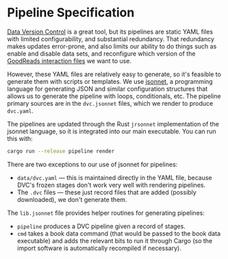 # Pipeline Specification

[dvc]: https://dvc.org
[jsonnet]: https://jsonnet.org/
[yaml]: https://dvc.org/doc/user-guide/project-structure/dvcyaml-files

[Data Version Control][dvc] is a great tool, but its pipelines are static YAML
files with limited configurability, and substantial redundancy.  That redundancy
makes updates error-prone, and also limits our ability to do things such as
enable and disable data sets, and reconfigure which version of the [GoodReads
interaction files](/data/goodreads.md) we want to use.

However, these YAML files are relatively easy to generate, so it's feasible to
generate them with scripts or templates.  We use [jsonnet][], a programming
language for generating JSON and similar configuration structures that
allows us to generate the pipeline with loops, conditionals, etc.  The
pipeline primary sources are in the `dvc.jsonnet` files, which we render
to produce `dvc.yaml`.

The pipelines are updated through the Rust `jrsonnet` implementation of the
jsonnet language, so it is integrated into our main executable.  You can
run this with:

```sh
cargo run --release pipeline render
```

There are two exceptions to our use of jsonnet for pipelines:

-   `data/dvc.yaml` — this is maintained directly in the YAML file, because
    DVC's frozen stages don't work very well with rendering pipelines.
-   The `.dvc` files — these just record files that are added (possibly
    downloaded), we don't generate them.

The `lib.jsonnet` file provides helper routines for generating pipelines:

-   `pipeline` produces a DVC pipeline given a record of stages.
-   `cmd` takes a book data command (that would be passed to the book data
    executable) and adds the relevant bits to run it through Cargo (so
    the import software is automatically recompiled if necessary).
